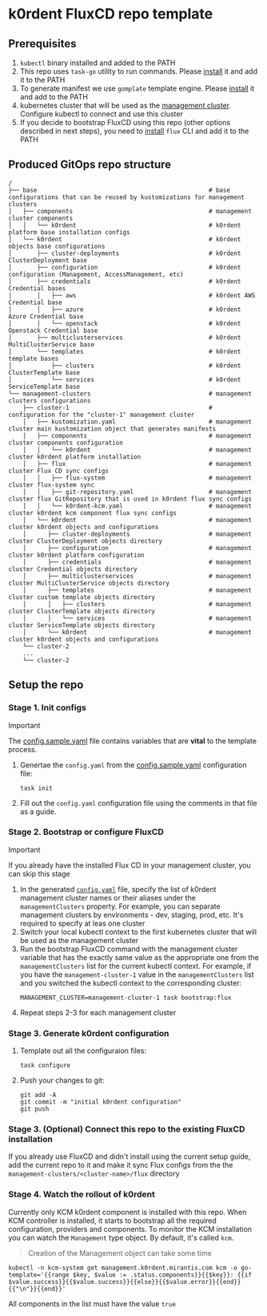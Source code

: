 # k0rdent FluxCD repo template

## Prerequisites

1. `kubectl` binary installed and added to the PATH
2. This repo uses `task-go` utility to run commands. Please [install](https://taskfile.dev/installation/) it and add it to the PATH
3. To generate manifest we use `gomplate` template engine. Please [install](https://docs.gomplate.ca/installing/) it and add to the PATH
4. kubernetes cluster that will be used as the [management cluster](https://k0rdent.github.io/docs/glossary/#management-cluster). Configure kubectl to connect and use this cluster
5. If you decide to bootstrap FluxCD using this repo (other options described in next steps), you need to [install](https://fluxcd.io/flux/installation/) `flux` CLI and add it to the PATH


## Produced GitOps repo structure

```
/
├── base                                                # base configurations that can be reused by kustomizations for management clusters
│   ├── components                                      # management cluster components
│   │   └── k0rdent                                     # k0rdent platform base installation configs
│   └── k0rdent                                         # k0rdent objects base configurations
│       ├── cluster-deployments                         # k0rdent ClusterDeployment base
│       ├── configuration                               # k0rdent configuration (Management, AccessManagement, etc)
│       ├── credentials                                 # k0rdent Credential bases
│       │   ├── aws                                     # k0rdent AWS Credential base
│       │   ├── azure                                   # k0rdent Azure Credential base
│       │   └── openstack                               # k0rdent Openstack Credential base
│       ├── multiclusterservices                        # k0rdent MultiClusterService base
│       └── templates                                   # k0rdent template bases
│           ├── clusters                                # k0rdent ClusterTemplate base
│           └── services                                # k0rdent ServiceTemplate base
└── management-clusters                                 # management clusters configurations
    ├── cluster-1                                       # configuration for the "cluster-1" management cluster
    │   ├── kustomization.yaml                          # management cluster main kustomization object that generates manifests
    │   ├── components                                  # management cluster components configuration
    │   │   └── k0rdent                                 # management cluster k0rdent platform installation
    │   ├── flux                                        # management cluster Flux CD sync configs
    │   │   ├── flux-system                             # management cluster flux-system sync
    │   │   ├── git-repository.yaml                     # management cluster flux GitRepository that is used in k0rdent flux sync configs
    │   │   └── k0rdent-kcm.yaml                        # management cluster k0rdent kcm component flux sync configs
    │   └── k0rdent                                     # management cluster k0rdent objects and configurations
    │      ├── cluster-deployments                      # management cluster ClusterDeployment objects directory
    │      ├── configuration                            # management cluster k0rdent platform configuration
    │      ├── credentials                              # management cluster Credential objects directory
    │      ├── multiclusterservices                     # management cluster MultiClusterService objects directory
    │      ├── templates                                # management cluster custom template objects directory
    │      │   ├── clusters                             # management cluster ClusterTemplate objects directory
    │      │   └── services                             # management cluster ServiceTemplate objects directory
    │      └── k0rdent                                  # management cluster k0rdent objects and configurations
    └── cluster-2                                       
    ...
    └── cluster-2                                       
```

## Setup the repo

### Stage 1. Init configs

> [!IMPORTANT]
> The [config.sample.yaml](./config.sample.yaml) file contains variables that are **vital** to the template process.

1. Genertae the `config.yaml` from the [config.sample.yaml](./config.sample.yaml) configuration file:

    ```shell
    task init
    ```

2. Fill out the `config.yaml` configuration file using the comments in that file as a guide.

### Stage 2. Bootstrap or configure FluxCD

> [!IMPORTANT]
> If you already have the installed Flux CD in your management cluster, you can skip this stage

1. In the generated [`config.yaml`](./config.yaml) file, specify the list of k0rdent management cluster names or their aliases under the `managementClusters` property. For example, you can separate management clusters by environments - dev, staging, prod, etc. It's required to specify at leas one cluster
2. Switch your local kubectl context to the first kubernetes cluster that will be used as the management cluster
3. Run the bootstrap FluxCD command with the management cluster variable that has the exactly same value as the appropriate one from the `managementClusters` list for the current kubectl context. For example, if you have the `management-cluster-1` value in the `managementClusters` list and you switched the kubectl context to the corresponding cluster:
    ```shell
    MANAGEMENT_CLUSTER=management-cluster-1 task bootstrap:flux 
    ```
4. Repeat steps 2-3 for each management cluster

### Stage 3. Generate k0rdent configuration

1. Template out all the configuraion files:

    ```shell
    task configure
    ```

2. Push your changes to git:

    ```shell
    git add -A
    git commit -m "initial k0rdent configuration"
    git push
    ```

### Stage 3. (Optional) Connect this repo to the existing FluxCD installation

If you already use FluxCD and didn't install using the current setup guide, add the current repo to it and make it sync Flux configs from the the `management-clusters/<cluster-name>/flux` directory

### Stage 4. Watch the rollout of k0rdent

Currently only KCM k0rdent component is installed with this repo. When KCM controller is installed, it starts to bootstrap all the required configuration, providers and components. To monitor the KCM installation you can watch the `Management` type object. By default, it's called `kcm`. 

> Creation of the Management object can take some time

```shell
kubectl -n kcm-system get management.k0rdent.mirantis.com kcm -o go-template='{{range $key, $value := .status.components}}{{$key}}: {{if $value.success}}{{$value.success}}{{else}}{{$value.error}}{{end}}{{"\n"}}{{end}}'
```

All components in the list must have the value `true`

